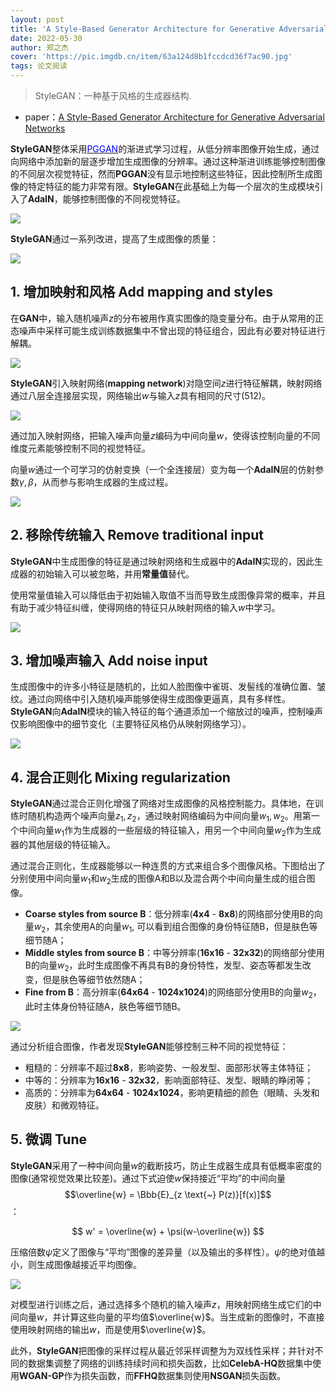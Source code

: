 ```yaml
---
layout: post
title: 'A Style-Based Generator Architecture for Generative Adversarial Networks'
date: 2022-05-30
author: 郑之杰
cover: 'https://pic.imgdb.cn/item/63a124d8b1fccdcd36f7ac90.jpg'
tags: 论文阅读
---
```


> StyleGAN：一种基于风格的生成器结构.

- paper：[A Style-Based Generator Architecture for Generative Adversarial Networks](https://arxiv.org/abs/1812.04948)

**StyleGAN**整体采用[<font color=Blue>PGGAN</font>](https://0809zheng.github.io/2022/05/21/pggan.html)的渐进式学习过程，从低分辨率图像开始生成，通过向网络中添加新的层逐步增加生成图像的分辨率。通过这种渐进训练能够控制图像的不同层次视觉特征，然而**PGGAN**没有显示地控制这些特征，因此控制所生成图像的特定特征的能力非常有限。**StyleGAN**在此基础上为每一个层次的生成模块引入了**AdaIN**，能够控制图像的不同视觉特征。

![](https://pic.imgdb.cn/item/63a1589eb1fccdcd364cc3e7.jpg)

**StyleGAN**通过一系列改进，提高了生成图像的质量：

![](https://pic.imgdb.cn/item/63a15913b1fccdcd364d5ee7.jpg)

## 1. 增加映射和风格 Add mapping and styles

在**GAN**中，输入随机噪声$z$的分布被用作真实图像的隐变量分布。由于从常用的正态噪声中采样可能生成训练数据集中不曾出现的特征组合，因此有必要对特征进行解耦。

![](https://pic.imgdb.cn/item/63a166b2b1fccdcd36675bc3.jpg)

**StyleGAN**引入映射网络(**mapping network**)对隐空间$z$进行特征解耦，映射网络通过八层全连接层实现，网络输出$w$与输入$z$具有相同的尺寸($512$)。

![](https://pic.imgdb.cn/item/63a15b1fb1fccdcd3650e1f2.jpg)

通过加入映射网络，把输入噪声向量$z$编码为中间向量$w$，使得该控制向量的不同维度元素能够控制不同的视觉特征。

向量$w$通过一个可学习的仿射变换（一个全连接层）变为每一个**AdaIN**层的仿射参数$\gamma,\beta$，从而参与影响生成器的生成过程。

![](https://pic.imgdb.cn/item/63a15c10b1fccdcd365233c1.jpg)

## 2. 移除传统输入 Remove traditional input

**StyleGAN**中生成图像的特征是通过映射网络和生成器中的**AdaIN**实现的，因此生成器的初始输入可以被忽略，并用**常量值**替代。

使用常量值输入可以降低由于初始输入取值不当而导致生成图像异常的概率，并且有助于减少特征纠缠，使得网络的特征只从映射网络的输入$w$中学习。

![](https://pic.imgdb.cn/item/63a15d0fb1fccdcd36548388.jpg)

## 3. 增加噪声输入 Add noise input

生成图像中的许多小特征是随机的，比如人脸图像中雀斑、发髻线的准确位置、皱纹。通过向网络中引入随机噪声能够使得生成图像更逼真，具有多样性。**StyleGAN**向**AdaIN**模块的输入特征的每个通道添加一个缩放过的噪声，控制噪声仅影响图像中的细节变化（主要特征风格仍从映射网络学习）。

![](https://pic.imgdb.cn/item/63a15e2db1fccdcd36564cb1.jpg)

## 4. 混合正则化 Mixing regularization

**StyleGAN**通过混合正则化增强了网络对生成图像的风格控制能力。具体地，在训练时随机构造两个噪声向量$z_1,z_2$，通过映射网络编码为中间向量$w_1,w_2$。用第一个中间向量$w_1$作为生成器的一些层级的特征输入，用另一个中间向量$w_2$作为生成器的其他层级的特征输入。

通过混合正则化，生成器能够以一种连贯的方式来组合多个图像风格。下图给出了分别使用中间向量$w_1$和$w_2$生成的图像A和B以及混合两个中间向量生成的组合图像。
- **Coarse styles from source B**：低分辨率(**4x4** - **8x8**)的网络部分使用B的向量$w_2$，其余使用A的向量$w_1$, 可以看到组合图像的身份特征随B，但是肤色等细节随A；
- **Middle styles from source B**：中等分辨率(**16x16** - **32x32**)的网络部分使用B的向量$w_2$，此时生成图像不再具有B的身份特性，发型、姿态等都发生改变，但是肤色等细节依然随A；
- **Fine from B**：高分辨率(**64x64** - **1024x1024**)的网络部分使用B的向量$w_2$，此时主体身份特征随A，肤色等细节随B。

![](https://pic.imgdb.cn/item/63a16010b1fccdcd3659fc40.jpg)

通过分析组合图像，作者发现**StyleGAN**能够控制三种不同的视觉特征：
- 粗糙的：分辨率不超过**8x8**，影响姿势、一般发型、面部形状等主体特征；
- 中等的：分辨率为**16x16** - **32x32**，影响面部特征、发型、眼睛的睁闭等；
- 高质的：分辨率为**64x64** - **1024x1024**，影响更精细的颜色（眼睛、头发和皮肤）和微观特征。

## 5. 微调 Tune

**StyleGAN**采用了一种中间向量$w$的截断技巧，防止生成器生成具有低概率密度的图像(通常视觉效果比较差)。通过下式迫使$w$保持接近“平均”的中间向量$$\overline{w} = \Bbb{E}_{z \text{~} P(z)}[f(x)]$$：

$$ w' = \overline{w} + \psi(w-\overline{w}) $$

压缩倍数$\psi$定义了图像与“平均”图像的差异量（以及输出的多样性）。$\psi$的绝对值越小，则生成图像越接近平均图像。

![](https://pic.imgdb.cn/item/63a16a5cb1fccdcd366dab47.jpg)

对模型进行训练之后，通过选择多个随机的输入噪声$z$，用映射网络生成它们的中间向量$w$，并计算这些向量的平均值$\overline{w}$。当生成新的图像时，不直接使用映射网络的输出$w$，而是使用$\overline{w}$。

此外，**StyleGAN**把图像的采样过程从最近邻采样调整为为双线性采样；并针对不同的数据集调整了网络的训练持续时间和损失函数，比如**CelebA-HQ**数据集中使用**WGAN-GP**作为损失函数，而**FFHQ**数据集则使用**NSGAN**损失函数。
